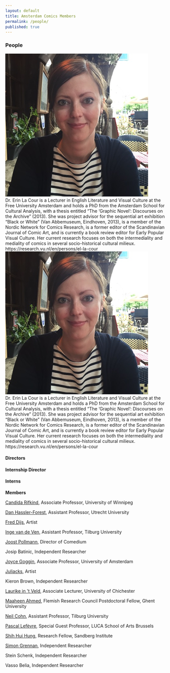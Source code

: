 ```yaml
---
layout: default
title: Amsterdam Comics Members
permalink: /people/
published: true
---
```


### People

<div class="bios">
	<div class="bio">
		<div class="p"><img src="img/Erin.jpg"/></div>
		<div class="b">
		Dr. Erin La Cour is a Lecturer in English Literature and Visual Culture at the Free University Amsterdam and holds a PhD from the Amsterdam School for Cultural Analysis, with a thesis entitled “The ‘Graphic Novel’: Discourses on the Archive” (2013). She was project advisor for the sequential art exhibition “Black or White” (Van Abbemuseum, Eindhoven, 2013), is a member of the Nordic Network for Comics Research, is a former editor of the Scandinavian Journal of Comic Art, and is currently a book review editor for Early Popular Visual Culture. Her current research focuses on both the intermediality and mediality of comics in several socio-historical cultural milieux. https://research.vu.nl/en/persons/el-la-cour
		</div>
	</div>
	<div class="bio">
		<div class="p"><img src="img/Erin.jpg"/></div>
		<div class="b">
		Dr. Erin La Cour is a Lecturer in English Literature and Visual Culture at the Free University Amsterdam and holds a PhD from the Amsterdam School for Cultural Analysis, with a thesis entitled “The ‘Graphic Novel’: Discourses on the Archive” (2013). She was project advisor for the sequential art exhibition “Black or White” (Van Abbemuseum, Eindhoven, 2013), is a member of the Nordic Network for Comics Research, is a former editor of the Scandinavian Journal of Comic Art, and is currently a book review editor for Early Popular Visual Culture. Her current research focuses on both the intermediality and mediality of comics in several socio-historical cultural milieux. https://research.vu.nl/en/persons/el-la-cour
		</div>
	</div>	
</div>

#### Directors

#### Internship Director 

#### Interns

<!--

<table id="people" width="100%">
	<tr>
		<td><a href="http://www.projectgraphicbio.com">Candida Rifkind</a></td>
		<td><a href="https://www.uu.nl/medewerkers/DAHasslerForest/">Dan Hassler-Forest</a></td>
		<td><a href="http://www.dijs.biz">Fred Dijs</a></td>
	</tr>
	<tr>
		<td><a href="https://www.tilburguniversity.edu/webwijs/show/i.g.m.vdven.htm">Inge van de Ven</a></td>
		<td><a href="http://joostpollmann.nl">Joost Pollmann</a></td>
		<td>Josip Batinic</td>
	</tr>
	<tr>
		<td><a href="http://www.uva.nl/over-de-uva/organisatie/medewerkers/content/g/o/j.goggin/j.goggin.html">Joyce Goggin</a></td>
		<td><a href="http://juliacks.com">Juliacks</a></td>
		<td>Kieron Brown</td>
	</tr>
	<tr>
		<td><a href="https://chi.academia.edu/LaurikeintVeld">Laurike in 't Veld</a></td>
		<td><a href="http://www.cmsi.ugent.be/members/maaheen-ahmed/">Maaheen Ahmed</a></td>
		<td><a href="http://www.visuallanguagelab.com">Neil Cohn</a></td>
	</tr>
	<tr>
		<td><a href="https://sites.google.com/site/lefevrepascal/home">Pascal Lefèvre</a></td>
		<td><a href="http://shhstudio.com">Shih Hui Hung</a></td>
		<td><a href="http://www.simongrennan.com/">Simon Grennan</a></td>
	</tr>
	<tr>
		<td>Stein Schenk</td>
		<td>Vasso Belia</td>
	</tr>
</table>
-->


__Members__

[Candida Rifkind](http://www.projectgraphicbio.com), Associate Professor, University of Winnipeg

[Dan Hassler-Forest](https://www.uu.nl/medewerkers/DAHasslerForest/), Assistant Professor, Utrecht University

[Fred Dijs](http://www.dijs.biz), Artist

[Inge van de Ven](https://www.tilburguniversity.edu/webwijs/show/i.g.m.vdven.htm), Assistant Professor, Tilburg University

[Joost Pollmann](http://joostpollmann.nl), Director of Comedium

Josip Batinic, Independent Researcher

[Joyce Goggin](http://www.uva.nl/over-de-uva/organisatie/medewerkers/content/g/o/j.goggin/j.goggin.html), Associate Professor, University of Amsterdam

[Juliacks](http://juliacks.com), Artist

Kieron Brown, Independent Researcher

[Laurike in 't Veld](https://chi.academia.edu/LaurikeintVeld), Associate Lecturer, University of Chichester

[Maaheen Ahmed](http://www.cmsi.ugent.be/members/maaheen-ahmed/), Flemish Research Council Postdoctoral Fellow, Ghent University

[Neil Cohn](http://www.visuallanguagelab.com), Assistant Professor, Tilburg University

[Pascal Lefèvre](https://sites.google.com/site/lefevrepascal/home), Special Guest Professor, LUCA School of Arts Brussels

[Shih Hui Hung](http://sandberg.nl/shih-hui-hung/student), Research Fellow, Sandberg Institute

[Simon Grennan](http://www.simongrennan.com/), Independent Researcher

Stein Schenk, Independent Researcher

Vasso Belia, Independent Researcher




